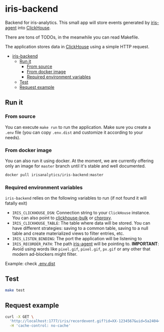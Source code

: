 # iris-backend

Backend for iris-analytics.
This small app will store events generated by [iris-agent](https://github.com/iris-analytics/iris-agent) into [ClickHouse](https://clickhouse.yandex/).

There are tons of TODOs, in the meanwhile you can read Makefile.

The application stores data in [ClickHouse](https://clickhouse.yandex/) using a simple HTTP request.

- [iris-backend](#iris-backend)
  - [Run it](#run-it)
    - [From source](#from-source)
    - [From docker image](#from-docker-image)
    - [Required environment variables](#required-environment-variables)
  - [Test](#test)
  - [Request example](#request-example)

## Run it

### From source

You can execute `make run` to run the application. Make sure you create a `.env` file
(you can copy `.env.dist` and customize it according to your needs).

### From docker image

You can also run it using docker.
At the moment, we are currently offering only an image for `master` branch until it's stable and well documented.

```bash
docker pull irisanalytics/iris-backend:master
```

### Required environment variables

`iris-backend` relies on the following variables to run (if not found it will fatally exit)

- `IRIS_CLICKHOUSE_DSN`: Connection string to your `ClickHouse` instance. You can also point to [clickhouse-bulk](https://github.com/nikepan/clickhouse-bulk) or [chproxy](https://github.com/Vertamedia/chproxy).
- `IRIS_CLICKHOUSE_TABLE`: The table where data will be stored. You can have different strategies: saving to a common table, saving to a null table and create materialized views to filter entries, etc.
- `IRIS_LISTEN_BINDING`: The port the application will be listening to
- `IRIS_RECORDER_PATH`: The path [iris-agent](https://github.com/iris-analytics/iris-agent) will be pointing to. **IMPORTANT**: Avoid using words like `pixel.gif`, `pixel.gif`, `px.gif` or any other that modern ad-blockers might filter.

Example: check [.env.dist](.env.dist)

## Test

```bash
make test
```

## Request example

```bash
curl -X GET \
  'http://localhost:1777/iris/recordevent.gif?id=XX-1234567&uid=5a240440-7968-46be-ba20-b70494cff79b&sid=f6d5fe76-5296-42db-8f1d-18add142d79b&ev=pageload&ed=%7B%22foo%22%3A%22bar%22%7D&v=1&dl=http%3A%2F%2Fwww.example.com%2Ffoo&rl=http%3A%2F%2Fwww.example.com%2Fbar&ts=1567493483504&de=UTF-8&sr=1920x1080&vp=837x934&cd=24&dt=This%20is%20iris%20tracking&bn=Firefox%2068&md=false&ua=Mozilla%2F5.0%20(X11%3B%20Ubuntu%3B%20Linux%20x86_64%3B%20rv%3A68.0)%20Gecko%2F20100101%20Firefox%2F68.0&tz=-120&utm=%7B%22source%22%3A%22source%22%2C%22medium%22%3A%22medium%22%2C%22term%22%3A%22term%22%2C%22content%22%3A%22content%22%2C%22campaign%22%3A%22campaign%22%7D' \
  -H 'cache-control: no-cache'

```
